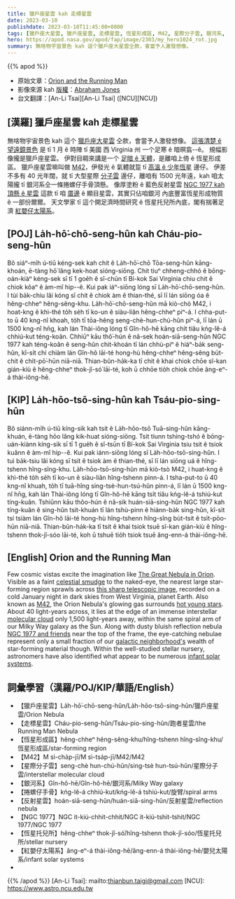 ```yaml
---
title: 獵戶座星雲 kah 走標星雲
date: 2023-03-10
publishdate: 2023-03-10T11:45:00+0800
tags: [獵戶座大星雲, 獵戶座星雲, 走標星雲, 恆星形成區, M42, 星際分子雲, 銀河系, 捲螺仔手骨, 反射星雲, NGC 1977, 恆星托兒所, 紅嬰仔太陽系]
hero: https://apod.nasa.gov/apod/fap/image/2303/my_hero1024_rot.jpg
summary: 無啥物宇宙景色 kah 這个獵戶座大星雲仝款，會當予人激發想像。
---
```


{{% apod %}}

- 原始文章：[Orion and the Running Man](https://apod.nasa.gov/apod/ap230310.html)
- 影像來源 kah [版權][copyright]：[Abraham Jones](https://www.instagram.com/diy_nasa/)
- 台文翻譯：[An-Li Tsai][An-Li Tsai] ([NCU][NCU])

## [漢羅] 獵戶座星雲 kah 走標星雲
無啥物宇宙景色 kah 這个 [獵戶座大星雲][The Great Nebula in Orion] 仝款，會當予人激發想像。
[這張清楚 ê 望遠鏡景色][this sharp telescopic image] 是 tī 1 月 ê 時陣 tī 美國 西 Virginia 州 一个足寒 ê 暗暝翕--ê。
規幅影像攏是獵戶座星雲。
伊對目睭來講是一个 [足暗 ê 天體][celestial smudge]，是離咱上倚 ê 恆星形成區。
獵戶座星雲嘛叫做 [M42][M42]，伊發光 ê 氣體就踅 tī [高溫 ê 少年恆星][hot young stars] 邊仔。
伊差不多有 40 光年闊，就 tī 大型星際 [分子雲][molecular cloud] 邊仔，離咱有 1500 光年遠，kah 咱太陽攏 tī 銀河系仝一條捲螺仔手骨頂懸。
像厚塗粉 ê 藍色反射星雲 [NGC 1977 kah 頂懸 ê 星雲][NGC 1977 and friends] 這款 tī 咱 [厝邊][galactic neighborhood's] ê 顯目星雲，其實只佔咱銀河 內底豐富恆星形成物質 ê 一部份爾爾。
天文學家 tī 這个開足濟時間研究 ê 恆星托兒所內底，閣有揣著足濟 [紅嬰仔太陽系][infant solar systems]。

## [POJ] La̍h-hō͘-chō-seng-hûn kah Cháu-pio-seng-hûn
Bô siáⁿ-mi̍h ú-tiū kéng-sek kah chit ê La̍h-hō͘-chō Tōa-seng-hûn kāng-khoán, ē-tàng hō͘ lâng kek-hoat sióng-siōng.
Chit tiuⁿ chheng-chhó ê bōng-oán-kiàⁿ kéng-sek sī tī 1 goe̍h ê sî-chūn tī Bí-kok Sai Virginia chiu chit ê chiok kôaⁿ ê àm-mî hip--ê.
Kui pak iáⁿ-siōng lóng sī La̍h-hō͘-chō-seng-hûn.
I tùi ba̍k-chiu lâi kóng sī chit ê chiok àm ê thian-thé, sī lī lán siōng óa ê hêng-chheⁿ hêng-sêng-khu.
La̍h-hō͘-chō-seng-hûn mā kiò-chò M42, i hoat-kng ê khì-thé to̍h se̍h tī ko-un ê siàu-liân hêng-chheⁿ piⁿ-á.
I chha-put-to ū 40 kng-nî khoah, to̍h tī tōa-hêng seng-chè-hun-chú-hûn piⁿ-á, lī lán ū 1500 kng-nî hn̄g, kah lán Thài-iông lóng tī Gîn-hô-hē kāng chi̍t tiâu kńg-lê-á chhiú-kut téng-koân.
Chhiūⁿ kāu thô͘-hún ê nâ-sek hoán-siā-seng-hûn NGC 1977 kah téng-koân ê seng-hûn chit-khoán tī lán chhù-piⁿ ê hiáⁿ-ba̍k seng-hûn, kî-si̍t chí chiàm lán Gîn-hô lāi-té  hong-hù hêng-chheⁿ hêng-sêng bu̍t-chit ê chi̍t-pō͘-hūn niā-niā.
Thian-bûn-ha̍k-ka tī chit ê khai chiok chōe sî-kan gián-kiù ê hêng-chheⁿ thok-jî-só͘ lāi-té, koh ū chhōe tio̍h chiok chōe âng-eⁿ-á thài-iông-hē.

## [KIP] La̍h-hōo-tsō-sing-hûn kah Tsáu-pio-sing-hûn
Bô siánn-mi̍h ú-tiū kíng-sik kah tsit ê La̍h-hōo-tsō Tuā-sing-hûn kāng-khuán, ē-tàng hōo lâng kik-huat sióng-siōng.
Tsit tiunn tshing-tshó ê bōng-uán-kiànn kíng-sik sī tī 1 gue̍h ê sî-tsūn tī Bí-kok Sai Virginia tsiu tsit ê tsiok kuânn ê àm-mî hip--ê.
Kui pak iánn-siōng lóng sī La̍h-hōo-tsō-sing-hûn.
I tuì ba̍k-tsiu lâi kóng sī tsit ê tsiok àm ê thian-thé, sī lī lán siōng uá ê hîng-tshenn hîng-sîng-khu.
La̍h-hōo-tsō-sing-hûn mā kiò-tsò M42, i huat-kng ê khì-thé to̍h se̍h tī ko-un ê siàu-liân hîng-tshenn pinn-á.
I tsha-put-to ū 40 kng-nî khuah, to̍h tī tuā-hîng sing-tsè-hun-tsú-hûn pinn-á, lī lán ū 1500 kng-nî hn̄g, kah lán Thài-iông lóng tī Gîn-hô-hē kāng tsi̍t tiâu kńg-lê-á tshiú-kut tíng-kuân.
Tshiūnn kāu thôo-hún ê nâ-sik huán-siā-sing-hûn NGC 1977 kah tíng-kuân ê sing-hûn tsit-khuán tī lán tshù-pinn ê hiánn-ba̍k sing-hûn, kî-si̍t tsí tsiàm lán Gîn-hô lāi-té  hong-hù hîng-tshenn hîng-sîng bu̍t-tsit ê tsi̍t-pōo-hūn niā-niā.
Thian-bûn-ha̍k-ka tī tsit ê khai tsiok tsuē sî-kan gián-kiù ê hîng-tshenn thok-jî-sóo lāi-té, koh ū tshuē tio̍h tsiok tsuē âng-enn-á thài-iông-hē.




## [English] Orion and the Running Man

Few cosmic vistas excite the imagination like [The Great Nebula in Orion][The Great Nebula in Orion].
Visible as a faint [celestial smudge][celestial smudge] to the naked-eye, the nearest large star-forming region sprawls across [this sharp telescopic image][this sharp telescopic image], recorded on a cold January night in dark skies from West Virginia, planet Earth.
Also known as [M42][M42], the Orion Nebula's glowing gas surrounds [hot young stars][hot young stars].
About 40 light-years across, it lies at the edge of an immense interstellar [molecular cloud][molecular cloud] only 1,500 light-years away, within the same spiral arm of our Milky Way galaxy as the Sun.
Along with dusty bluish reflection nebula [NGC 1977 and friends][NGC 1977 and friends] near the top of the frame, the eye-catching nebulae represent only a small fraction of our [galactic neighborhood's][galactic neighborhood's] wealth of star-forming material though.
Within the well-studied stellar nursery, astronomers have also identified what appear to be numerous [infant solar systems][infant solar systems].



## 詞彙學習（漢羅/POJ/KIP/華語/English）
- 【獵戶座星雲】La̍h-hō͘-chō-seng-hûn/La̍h-hōo-tsō-sing-hûn/獵戶座星雲/Orion Nebula
- 【走標星雲】Cháu-pio-seng-hûn/Tsáu-pio-sing-hûn/跑者星雲/the Running Man Nebula
- 【恆星形成區】hêng-chheⁿ hêng-sêng-khu/hîng-tshenn hîng-sîng-khu/恆星形成區/star-forming region
- 【M42】M sì-cha̍p-jī/M sì-tsa̍p-jī/M42/M42
- 【星際分子雲】seng-chè hun-chú-hûn/sing-tsè hun-tsú-hûn/星際分子雲/interstellar molecular cloud
- 【銀河系】Gîn-hô-hē/Gîn-hô-hē/銀河系/Milky Way galaxy
- 【捲螺仔手骨】kńg-lê-á chhiú-kut/kńg-lê-á tshiú-kut/旋臂/spiral arms
- 【反射星雲】hoán-siā-seng-hûn/huán-siā-sing-hûn/反射星雲/reflection nebula
- 【NGC 1977】NGC it-kiú-chhit-chhit/NGC it-kiú-tshit-tshit/NGC 1977/NGC 1977
- 【恆星托兒所】hêng-chheⁿ thok-jî-só͘/hîng-tshenn thok-jî-sóo/恆星托兒所/stellar nursery
- 【紅嬰仔太陽系】âng-eⁿ-á thài-iông-hē/âng-enn-á thài-iông-hē/嬰兒太陽系/infant solar systems
- 

{{% /apod %}}
[An-Li Tsai]: mailto:thianbun.taigi@gmail.com
[NCU]: https://www.astro.ncu.edu.tw

[copyright]: https://apod.nasa.gov/apod/fap/lib/about_apod.html#srapply
[License]: https://creativecommons.org/licenses/by/2.0/

[The Great Nebula in Orion]:https://en.wikipedia.org/wiki/Orion_Nebula
[celestial smudge]:https://apod.nasa.gov/apod/ap150326.html
[this sharp telescopic image]:https://www.astrobin.com/viifgu/
[M42]:https://www.astrobin.com/viifgu/
[hot young stars]:https://hubblesite.org/contents/media/images/2000/19/966-Image.html
[molecular cloud]:https://en.wikipedia.org/wiki/Orion_molecular_cloud_complex
[NGC 1977 and friends]:https://apod.nasa.gov/apod/ap230202.html
[galactic neighborhood's]:https://solarsystem.nasa.gov/solar-system/beyond/overview/
[infant solar systems]:https://esahubble.org/images/opo9545l/


